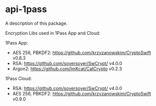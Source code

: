 # api-1pass

A description of this package.

Encryption Libs used in 1Pass App and Cloud:

1Pass App:
- AES 256, PBKDF2:           https://github.com/krzyzanowskim/CryptoSwift           v0.8.3
- RSA:      https://github.com/soyersoyer/SwCrypt/        v4.0.0
- Argon2:   https://github.com/ImKcat/CatCrypto          v0.2.3

1Pass Cloud:
- RSA:      https://github.com/soyersoyer/SwCrypt/        v4.0.0
- AES 256, PBKDF2:           https://github.com/krzyzanowskim/CryptoSwift           v0.9.0